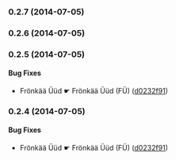 <a name="0.2.7"></a>
### 0.2.7 (2014-07-05)


<a name="0.2.6"></a>
### 0.2.6 (2014-07-05)


<a name="0.2.5"></a>
### 0.2.5 (2014-07-05)


#### Bug Fixes

* Frönkää Üüd ☛ Frönkää Üüd (FÜ) ([d0232f91](http://github.com/gr2m/initials.js/commit/d0232f9113947a05a2a9d50141dda25ed46ab0d2))


<a name="0.2.4"></a>
### 0.2.4 (2014-07-05)


#### Bug Fixes

* Frönkää Üüd ☛ Frönkää Üüd (FÜ) ([d0232f91](http://github.com/gr2m/initials.js/commit/d0232f9113947a05a2a9d50141dda25ed46ab0d2))

